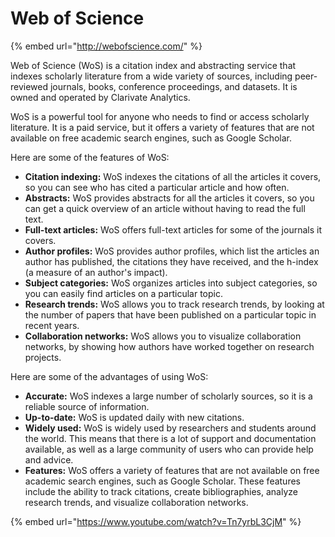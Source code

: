 # Web of Science

{% embed url="http://webofscience.com/" %}

Web of Science (WoS) is a citation index and abstracting service that indexes scholarly literature from a wide variety of sources, including peer-reviewed journals, books, conference proceedings, and datasets. It is owned and operated by Clarivate Analytics.

WoS is a powerful tool for anyone who needs to find or access scholarly literature. It is a paid service, but it offers a variety of features that are not available on free academic search engines, such as Google Scholar.

Here are some of the features of WoS:

* **Citation indexing:** WoS indexes the citations of all the articles it covers, so you can see who has cited a particular article and how often.
* **Abstracts:** WoS provides abstracts for all the articles it covers, so you can get a quick overview of an article without having to read the full text.
* **Full-text articles:** WoS offers full-text articles for some of the journals it covers.
* **Author profiles:** WoS provides author profiles, which list the articles an author has published, the citations they have received, and the h-index (a measure of an author's impact).
* **Subject categories:** WoS organizes articles into subject categories, so you can easily find articles on a particular topic.
* **Research trends:** WoS allows you to track research trends, by looking at the number of papers that have been published on a particular topic in recent years.
* **Collaboration networks:** WoS allows you to visualize collaboration networks, by showing how authors have worked together on research projects.

Here are some of the advantages of using WoS:

* **Accurate:** WoS indexes a large number of scholarly sources, so it is a reliable source of information.
* **Up-to-date:** WoS is updated daily with new citations.
* **Widely used:** WoS is widely used by researchers and students around the world. This means that there is a lot of support and documentation available, as well as a large community of users who can provide help and advice.
* **Features:** WoS offers a variety of features that are not available on free academic search engines, such as Google Scholar. These features include the ability to track citations, create bibliographies, analyze research trends, and visualize collaboration networks.

{% embed url="https://www.youtube.com/watch?v=Tn7yrbL3CjM" %}
